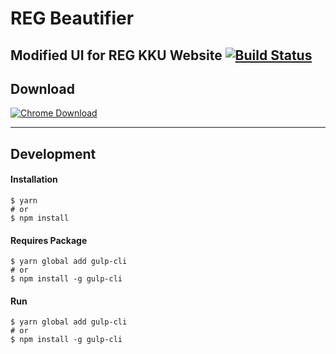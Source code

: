 # REG Beautifier
Modified UI for REG KKU Website
[![Build Status](https://travis-ci.org/zercle/reg-beautifier.svg?branch=master)](https://travis-ci.org/zercle/reg-beautifier)
---
## Download
[![Chrome Download](https://developer.chrome.com/webstore/images/ChromeWebStore_BadgeWBorder_v2_206x58.png)](https://chrome.google.com/webstore/detail/reg-beautifier/jdccbfhggeebpboadaffcpmdclhjjmam)

---
## Development
#### Installation
```shell
$ yarn
# or
$ npm install
```
#### Requires Package
```shell
$ yarn global add gulp-cli
# or
$ npm install -g gulp-cli
```
#### Run
```shell
$ yarn global add gulp-cli
# or
$ npm install -g gulp-cli
```
